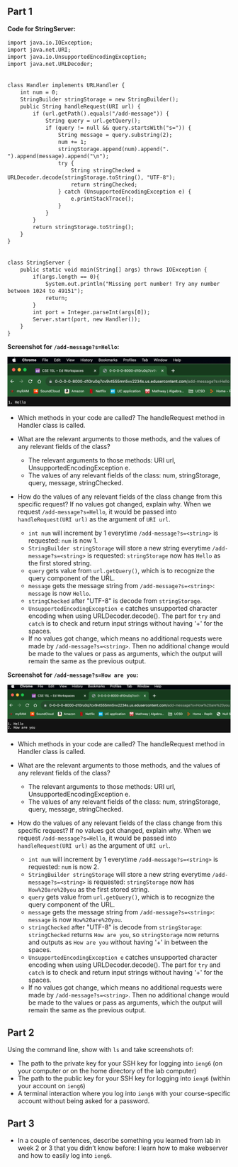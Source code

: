 ## Part 1

**Code for StringServer:**

```
import java.io.IOException;
import java.net.URI;
import java.io.UnsupportedEncodingException;
import java.net.URLDecoder;


class Handler implements URLHandler {
    int num = 0;
    StringBuilder stringStorage = new StringBuilder();
    public String handleRequest(URI url) {
        if (url.getPath().equals("/add-message")) {
            String query = url.getQuery();
            if (query != null && query.startsWith("s=")) {
                String message = query.substring(2);
                num += 1;
                stringStorage.append(num).append(". ").append(message).append("\n");
                try {
                    String stringChecked = URLDecoder.decode(stringStorage.toString(), "UTF-8");
                    return stringChecked;
                } catch (UnsupportedEncodingException e) {
                    e.printStackTrace();
                }
            }
        } 
        return stringStorage.toString();
    }
}


class StringServer {
    public static void main(String[] args) throws IOException {
        if(args.length == 0){
            System.out.println("Missing port number! Try any number between 1024 to 49151");
            return;
        }
        int port = Integer.parseInt(args[0]);
        Server.start(port, new Handler());
    }
}
```



**Screenshot for `/add-message?s=Hello`:**

![Image](hello.png)

- Which methods in your code are called?
  The handleRequest method in Handler class is called.
  
- What are the relevant arguments to those methods, and the values of any relevant fields of the class?
  - The relevant arguments to those methods: URI url, UnsupportedEncodingException e.
  - The values of any relevant fields of the class: num, stringStorage, query, message, stringChecked.

- How do the values of any relevant fields of the class change from this specific request? If no values got changed, explain why.
  When we request `/add-message?s=Hello`, it would be passed into `handleRequest(URI url)` as the argument of `URI url`.
  - `int num` will increment by 1 everytime `/add-message?s=<string>` is requested: `num` is now 1.
  - `StringBuilder stringStorage` will store a new string everytime `/add-message?s=<string>` is requested: `stringStorage` now has `Hello` as the first stored string.
  - `query` gets value from `url.getQuery()`, which is to recognize the query component of the URL.
  - `message` gets the message string from `/add-message?s=<string>`: `message` is now `Hello`.
  - `stringChecked` after "UTF-8" is decode from `stringStorage`.
  - `UnsupportedEncodingException e` catches unsupported character encoding when using URLDecoder.decode(). The part for `try` and `catch` is to check and return input strings without having '+' for the spaces.
  - If no values got change, which means no additional requests were made by `/add-message?s=<string>`. Then no additional change would be made to the values or pass as arguments, which the output will remain the same as the previous output.



**Screenshot for `/add-message?s=How are you`:**

![Image](howareyou.png)

- Which methods in your code are called?
  The handleRequest method in Handler class is called.
  
- What are the relevant arguments to those methods, and the values of any relevant fields of the class?
  - The relevant arguments to those methods: URI url, UnsupportedEncodingException e.
  - The values of any relevant fields of the class: num, stringStorage, query, message, stringChecked.

- How do the values of any relevant fields of the class change from this specific request? If no values got changed, explain why.
  When we request `/add-message?s=Hello`, it would be passed into `handleRequest(URI url)` as the argument of `URI url`.
  - `int num` will increment by 1 everytime `/add-message?s=<string>` is requested: `num` is now 2.
  - `StringBuilder stringStorage` will store a new string everytime `/add-message?s=<string>` is requested: `stringStorage` now has `How%20are%20you` as the first stored string.
  - `query` gets value from `url.getQuery()`, which is to recognize the query component of the URL.
  - `message` gets the message string from `/add-message?s=<string>`: `message` is now `How%20are%20you`.
  - `stringChecked` after "UTF-8" is decode from `stringStorage`: `stringChecked` returns `How are you`, so `stringStorage` now returns and outputs as `How are you` without having '+' in between the spaces.
  - `UnsupportedEncodingException e` catches unsupported character encoding when using URLDecoder.decode(). The part for `try` and `catch` is to check and return input strings without having '+' for the spaces.
  - If no values got change, which means no additional requests were made by `/add-message?s=<string>`. Then no additional change would be made to the values or pass as arguments, which the output will remain the same as the previous output.



## Part 2
Using the command line, show with `ls` and take screenshots of:
- The path to the private key for your SSH key for logging into `ieng6` (on your computer or on the home directory of the lab computer)
- The path to the public key for your SSH key for logging into `ieng6` (within your account on `ieng6`)
- A terminal interaction where you log into `ieng6` with your course-specific account without being asked for a password.

## Part 3
- In a couple of sentences, describe something you learned from lab in week 2 or 3 that you didn’t know before:
  I learn how to make webserver and how to easily log into `ieng6`.
